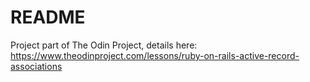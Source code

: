 # README

Project part of The Odin Project, details here:
https://www.theodinproject.com/lessons/ruby-on-rails-active-record-associations
